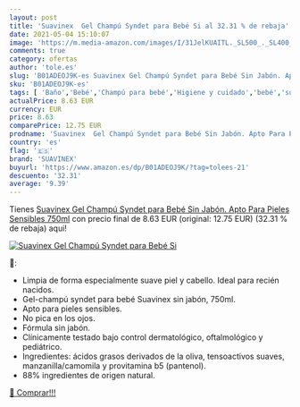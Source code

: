 ```yaml
---
layout: post
title: 'Suavinex  Gel Champú Syndet para Bebé Si al 32.31 % de rebaja'
date: 2021-05-04 15:10:07
image: 'https://m.media-amazon.com/images/I/31JelKUAITL._SL500_._SL400_.jpg'
comments: true
category: ofertas
author: 'tole.es'
slug: 'B01ADEOJ9K-es Suavinex Gel Champú Syndet para Bebé Sin Jabón. Apto Para...'
sku: 'B01ADEOJ9K-es'
tags: [ 'Baño','Bebé','Champú para bebé','Higiene y cuidado','bebé','suavinex', ]
actualPrice: 8.63 EUR
currency: EUR
price: 8.63
comparePrice: 12.75 EUR
prodname: 'Suavinex  Gel Champú Syndet para Bebé Sin Jabón. Apto Para Pieles Sensibles  750ml'
country: 'es'
flag: '🇪🇸'
brand: 'SUAVINEX'
buyurl: 'https://www.amazon.es/dp/B01ADEOJ9K/?tag=tolees-21'
descuento: '32.31'
average: '9.39'
---
```


Tienes [Suavinex  Gel Champú Syndet para Bebé Sin Jabón. Apto Para Pieles Sensibles  750ml](https://www.amazon.es/dp/B01ADEOJ9K/?tag=tolees-21) con precio final de  8.63 EUR (original: 12.75 EUR) (32.31 %  de rebaja) aqui!

[![Suavinex  Gel Champú Syndet para Bebé Si](https://m.media-amazon.com/images/I/31JelKUAITL._SL500_._SL400_.jpg)](https://www.amazon.es/dp/B01ADEOJ9K/?tag=tolees-21)

🔎:

- Limpia de forma especialmente suave piel y cabello. Ideal para recién nacidos.
- Gel-champú syndet para bebé Suavinex sin jabón, 750ml.
- Apto para pieles sensibles.
- No pica en los ojos.
- Fórmula sin jabón.
- Clínicamente testado bajo control dermatológico, oftalmológico y pediátrico.
- Ingredientes: ácidos grasos derivados de la oliva, tensoactivos suaves, manzanilla/camomila y provitamina b5 (pantenol).
- 88% ingredientes de origen natural.

[🛒 Comprar!!!](https://www.amazon.es/dp/B01ADEOJ9K/?tag=tolees-21)
